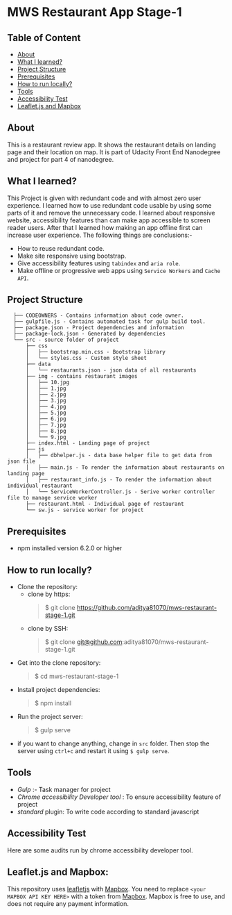 # MWS Restaurant App Stage-1

## Table of Content
* [About](#about)
* [What I learned?](#what-i-learned)
* [Project Structure](#project-structure)
* [Prerequisites](#prerequisites)
* [How to run locally?](#how-to-run-locally)
* [Tools](#tools)
* [Accessibility Test](#accessibility-test)
* [Leaflet.js and Mapbox](#leafletjs-and-mapbox)

## About

This is a restaurant review app. It shows the restaurant details on landing page and their location on map. It is part of Udacity Front End Nanodegree and project for part 4 of nanodegree.

## What I learned?

This Project is given with redundant code and with almost zero user experience. I learned how to use redundant code usable by using some parts of it and remove the unnecessary code. 
I learned about responsive website, accessibility features than can make app accessible to screen reader users. After that I learned how making an app offline first can increase user experience.
The following things are conclusions:- 
 * How to reuse redundant code.
 * Make site responsive using bootstrap.
 * Give accessibility features using `tabindex` and `aria role`.
 * Make offline or progressive web apps using `Service Workers` and `Cache API`.

## Project Structure
```
  ├── CODEOWNERS - Contains information about code owner.
  ├── gulpfile.js - Contains automated task for gulp build tool.
  ├── package.json - Project dependencies and information
  ├── package-lock.json - Generated by dependencies
  └── src - source folder of project
      ├── css
      │   ├── bootstrap.min.css - Bootstrap library 
      │   └── styles.css - Custom style sheet 
      ├── data
      │   └── restaurants.json - json data of all restaurants
      ├── img - contains restaurant images
      │   ├── 10.jpg
      │   ├── 1.jpg
      │   ├── 2.jpg
      │   ├── 3.jpg
      │   ├── 4.jpg
      │   ├── 5.jpg
      │   ├── 6.jpg
      │   ├── 7.jpg
      │   ├── 8.jpg
      │   └── 9.jpg
      ├── index.html - Landing page of project
      ├── js
      │   ├── dbhelper.js - data base helper file to get data from json file
      │   ├── main.js - To render the information about restaurants on landing page
      │   ├── restaurant_info.js - To render the information about individual restaurant
      │   └── ServiceWorkerController.js - Serive worker controller file to manage service worker
      ├── restaurant.html - Individual page of restaurant
      └── sw.js - service worker for project
```
## Prerequisites 
  * npm installed version 6.2.0 or higher
## How to run locally?
  * Clone the repository:
    * clone by https: 
      > $ git clone https://github.com/aditya81070/mws-restaurant-stage-1.git
    * clone by SSH:
      > $ git clone git@github.com:aditya81070/mws-restaurant-stage-1.git
  * Get into the clone repository:
    > $ cd mws-restaurant-stage-1
  * Install project dependencies:
    > $ npm install 
  * Run the project server:
    > $ gulp serve
  * if you want to change anything, change in `src` folder. Then stop the server using `ctrl+c` and restart it using `$ gulp serve`.
    
## Tools
* *Gulp* :- Task manager for project
* *Chrome accessibility Developer tool* : To ensure accessibility feature of project
* *standard* plugin: To write code according to standard javascript

## Accessibility Test
Here are some audits run by chrome accessibility developer tool.
## Leaflet.js and Mapbox:

This repository uses [leafletjs](https://leafletjs.com/) with [Mapbox](https://www.mapbox.com/). You need to replace `<your MAPBOX API KEY HERE>` with a token from [Mapbox](https://www.mapbox.com/). Mapbox is free to use, and does not require any payment information. 



